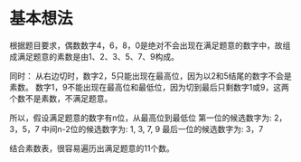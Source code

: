 # 基本想法

根据题目要求，偶数数字4，6，8，0是绝对不会出现在满足题意的数字中，故组成满足题意的素数是由1、2、3、5、7、9构成。

同时：
从右边切时，数字2，5只能出现在最高位，因为以2和5结尾的数字不会是素数。
数字1，9不能出现在最高位和最低位，因为切到最后只剩数字1或9，这两个数不是素数，不满足题意。

所以，假设满足题意的数字有n位，从最高位到最低位
第一位的候选数字为: 2，3，5，7
中间n-2位的候选数字为: 1, 3, 7, 9
最后一位的候选数字为: 3，7

结合素数表，很容易遍历出满足题意的11个数。
